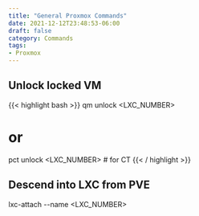 ```yaml
---
title: "General Proxmox Commands"
date: 2021-12-12T23:48:53-06:00
draft: false
category: Commands
tags:
- Proxmox
---
```


## Unlock locked VM
{{< highlight bash >}}
qm unlock <LXC_NUMBER>
# or
pct unlock <LXC_NUMBER> # for CT
{{< / highlight >}}

## Descend into LXC from PVE
lxc-attach --name <LXC_NUMBER>